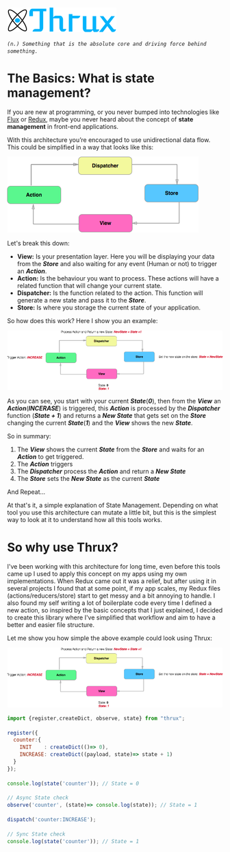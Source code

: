 ![Thrux](https://raw.githubusercontent.com/Thram/thrux/master/thrux_logo.png)

*`(n.) Something that is the absolute core and driving force behind something.`*

# The Basics: What is state management?

If you are new at programming, or you never bumped into technologies like [Flux](https://facebook.github.io/flux/) or [Redux](http://redux.js.org/), maybe you never heard about the concept of **state management** in front-end applications.

With this architecture you’re encouraged to use unidirectional data flow. This could be simplified in a way that looks like this:
  
  
![State management](https://raw.githubusercontent.com/Thram/thrux/gh-pages/assets/state_management.png)

Let's break this down:

- **View:** Is your presentation layer. Here you will be displaying your data from the ***Store*** and also waiting for any event (Human or not) to trigger an ***Action***. 
- **Action:** Is the behaviour you want to process. These actions will have a related function that will change your current state. 
- **Dispatcher:** Is the function related to the action. This function will generate a new state and pass it to the ***Store***.
- **Store:** Is where you storage the current state of your application.
 
So how does this work? Here I show you an example:
 
![Example flow](https://raw.githubusercontent.com/Thram/thrux/gh-pages/assets/example_flow.png)

As you can see, you start with your current ***State***(***0***), then from the ***View*** an ***Action***(***INCERASE***) is triggered, this ***Action*** is processed by the ***Dispatcher*** function (***State + 1***) and returns a ***New State*** that gets set on the ***Store*** changing the current ***State***(***1***) and the ***View*** shows the new ***State***.
 
So in summary:
 
 1) The ***View*** shows the current ***State*** from the ***Store*** and waits for an ***Action*** to get triggered.
 2) The ***Action*** triggers
 3) The ***Dispatcher*** process the ***Action*** and return a ***New State***
 4) The ***Store*** sets the ***New State*** as the current ***State***
 
 And Repeat...
 
 At that's it, a simple explanation of State Management. Depending on what tool you use this architecture can mutate a little bit, but this is the simplest way to look at it to understand how all this tools works.
 
 # So why use Thrux?
 
 I've been working with this architecture for long time, even before this tools came up I used to apply this concept on my apps using my own implementations. When Redux came out it was a relief, but after using it in several projects I found that at some point, if my app scales, my Redux files (actions/reducers/store) start to get messy and a bit annoying to handle. I also found my self writing a lot of boilerplate code every time I defined a new action, so inspired by the basic concepts that I just explained, I decided to create this library where I've simplified that workflow and aim to have a better and easier file structure.
 
 Let me show you how simple the above example could look using Thrux:
 
 
 ![Example flow](https://raw.githubusercontent.com/Thram/thrux/gh-pages/assets/example_flow.png)

```javascript
import {register,createDict, observe, state} from "thrux";

register({
  counter:{
    INIT    : createDict(()=> 0),
    INCREASE: createDict((payload, state)=> state + 1)
  }
});

console.log(state('counter')); // State = 0

// Async State check
observe('counter', (state)=> console.log(state)); // State = 1

dispatch('counter:INCREASE');

// Sync State check
console.log(state('counter')); // State = 1

```